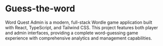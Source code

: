 # Guess-the-word
Word Quest Admin is a modern, full-stack Wordle game application built with React, TypeScript, and Tailwind CSS. This project features both player and admin interfaces, providing a complete word-guessing game experience with comprehensive analytics and management capabilities.

